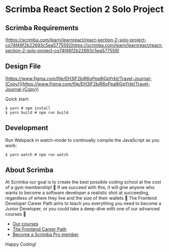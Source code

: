 # Scrimba React Section 2 Solo Project

 ## Scrimba Requirements

[https://scrimba.com/learn/learnreact/react-section-2-solo-project-co74f46f2b22693c5ea577559](https://scrimba.com/learn/learnreact/react-section-2-solo-project-co74f46f2b22693c5ea577559)

## Design File
[https://www.figma.com/file/EH3lF2biR6oPea9jGpYrbt/Travel-Journal-(Copy)](https://www.figma.com/file/EH3lF2biR6oPea9jGpYrbt/Travel-Journal-(Copy))

Quick start:

```
$ yarn # npm install
$ yarn build # npm run build
````

## Development

Run Webpack in watch-mode to continually compile the JavaScript as you work:

```
$ yarn watch # npm run watch
```

## About Scrimba

At Scrimba our goal is to create the best possible coding school at the cost of a gym membership! 💜
If we succeed with this, it will give anyone who wants to become a software developer a realistic shot at succeeding, regardless of where they live and the size of their wallets 🎉
The Frontend Developer Career Path aims to teach you everything you need to become a Junior Developer, or you could take a deep-dive with one of our advanced courses 🚀

- [Our courses](https://scrimba.com/allcourses)
- [The Frontend Career Path](https://scrimba.com/learn/frontend)
- [Become a Scrimba Pro member](https://scrimba.com/pricing)

Happy Coding!
